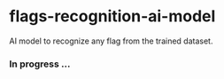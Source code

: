 # flags-recognition-ai-model
AI model to recognize any flag from the trained dataset.
### In progress ...
